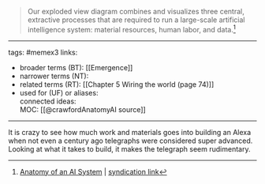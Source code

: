 > Our exploded view diagram combines and visualizes three central, extractive processes that are required to run a large-scale artificial intelligence system: material resources, human labor, and data.[^1]

[^1]: [Anatomy of an AI System](https://anatomyof.ai/) | [syndication link](tk) 

---
tags: #memex3 
links:  
- broader terms (BT):  [[Emergence]] 
- narrower terms (NT):  
- related terms (RT):  [[Chapter 5 Wiring the world (page 74)]] 
- used for (UF) or aliases:  
connected ideas:  
MOC:  [[@crawfordAnatomyAI source]]

---
It is crazy to see how much work and materials goes into building an Alexa when not even a century ago telegraphs were considered super advanced. Looking at what it takes to build, it makes the telegraph seem rudimentary.



